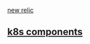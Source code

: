 [new relic](https://one.newrelic.com/nr1-core?account=4257107&duration=1800000&state=c3a40d51-027b-73c4-324e-2447da5c4a00)

## [k8s components](https://docs.newrelic.com/jp/docs/kubernetes-pixie/kubernetes-integration/get-started/kubernetes-components/)
